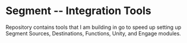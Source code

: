 # Segment -- Integration Tools
Repository contains tools that I am building in go to speed up setting up Segment Sources, Destinations, Functions, Unity, and Engage modules. 


